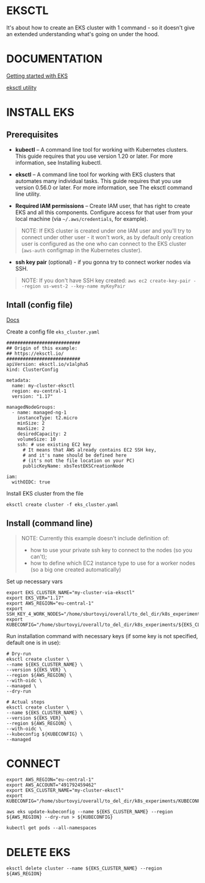 # EKSCTL
It's about how to create an EKS cluster with 1 command - so it doesn't give an extended understanding what's going on under the hood.

# DOCUMENTATION

[Getting started with EKS](https://docs.aws.amazon.com/eks/latest/userguide/getting-started-eksctl.html)

[eksctl utility](https://docs.aws.amazon.com/eks/latest/userguide/eksctl.html)

# INSTALL EKS

## Prerequisites

- **kubectl** – A command line tool for working with Kubernetes clusters. This guide requires that you use version 1.20 or later. For more information, see Installing kubectl.

- **eksctl** – A command line tool for working with EKS clusters that automates many individual tasks. This guide requires that you use version 0.56.0 or later. For more information, see The eksctl command line utility.

- **Required IAM permissions** – Create IAM user, that has right to create EKS and all this components. Configure access for that user from your local machine (via `~/.aws/credentials`, for example).

> NOTE: If EKS cluster is created under one IAM user and you'll try to connect under other user - it won't work, as by default only creation user is configured as the one who can connect to the EKS cluster (`aws-auth` configmap in the Kubernetes cluster).

- **ssh key pair** (optional) - if you gonna try to connect worker nodes via SSH.

> NOTE: If you don't have SSH key created: `aws ec2 create-key-pair --region us-west-2 --key-name myKeyPair`


## Intall (config file)

[Docs](https://eksctl.io)

Create a config file `eks_cluster.yaml`
```
###########################
## Origin of this example:
## https://eksctl.io/
###########################
apiVersion: eksctl.io/v1alpha5
kind: ClusterConfig

metadata:
  name: my-cluster-eksctl
  region: eu-central-1
  version: "1.17"

managedNodeGroups:
  - name: managed-ng-1
    instanceType: t2.micro
    minSize: 2
    maxSize: 2
    desiredCapacity: 2
    volumeSize: 10
    ssh: # use existing EC2 key
      # It means that AWS already contains EC2 SSH key,
      # and it's name should be defined here
      # (it's not the file location on your PC)
      publicKeyName: xbsTestEKSCreationNode

iam:
  withOIDC: true
```

Install EKS cluster from the file
```
eksctl create cluster -f eks_cluster.yaml
```

## Install (command line)

> NOTE: Currently this example doesn't include definition of:
> - how to use your private ssh key to connect to the nodes (so you can't);
> - how to define which EC2 instance type to use for a worker nodes (so a big one created automatically)


Set up necessary vars
```
export EKS_CLUSTER_NAME="my-cluster-via-eksctl"
export EKS_VER="1.17"
export AWS_REGION="eu-central-1"
export SSH_KEY_4_WORK_NODES="/home/sburtovyi/overall/to_del_dir/k8s_experiments/xbsTestEKSCreationNode.pem"
export KUBECONFIG="/home/sburtovyi/overall/to_del_dir/k8s_experiments/${EKS_CLUSTER_NAME}.kubeconfig"

```

Run installation command with necessary keys (if some key is not specified, default one is in use):
```
# Dry-run
eksctl create cluster \
--name ${EKS_CLUSTER_NAME} \
--version ${EKS_VER} \
--region ${AWS_REGION} \
--with-oidc \
--managed \
--dry-run

# Actual steps
eksctl create cluster \
--name ${EKS_CLUSTER_NAME} \
--version ${EKS_VER} \
--region ${AWS_REGION} \
--with-oidc \
--kubeconfig ${KUBECONFIG} \
--managed
```

# CONNECT

```
export AWS_REGION="eu-central-1"
export AWS_ACCOUNT="491792459462"
export EKS_CLUSTER_NAME="my-cluster-eksctl"
export KUBECONFIG="/home/sburtovyi/overall/to_del_dir/k8s_experiments/KUBECONFIG_${EKS_CLUSTER_NAME}"

aws eks update-kubeconfig --name ${EKS_CLUSTER_NAME} --region ${AWS_REGION} --dry-run > ${KUBECONFIG}

kubectl get pods --all-namespaces
```

# DELETE EKS

```
eksctl delete cluster --name ${EKS_CLUSTER_NAME} --region ${AWS_REGION}
```

